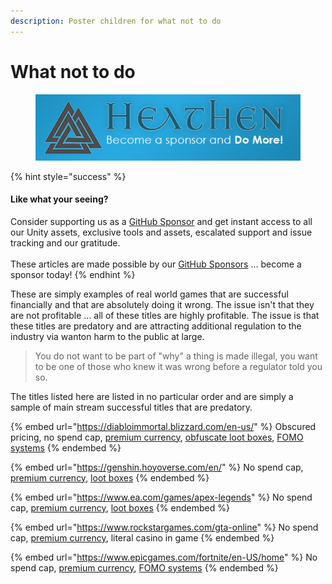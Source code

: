 ```yaml
---
description: Poster children for what not to do
---
```


# What not to do

<figure><img src="../../../../.gitbook/assets/512x128 Sponsor Banner.png" alt="Become a sponsor and Do More"><figcaption></figcaption></figure>

{% hint style="success" %}
#### Like what your seeing?

Consider supporting us as a [GitHub Sponsor](../../../../) and get instant access to all our Unity assets, exclusive tools and assets, escalated support and issue tracking and our gratitude.\
\
These articles are made possible by our [GitHub Sponsors](https://github.com/sponsors/heathen-engineering) ... become a sponsor today!
{% endhint %}

These are simply examples of real world games that are successful financially and that are absolutely doing it wrong. The issue isn't that they are not profitable ... all of these titles are highly profitable. The issue is that these titles are predatory and are attracting additional regulation to the industry via wanton harm to the public at large.

> You do not want to be part of "why" a thing is made illegal, you want to be one of those who knew it was wrong before a regulator told you so.

The titles listed here are listed in no particular order and are simply a sample of main stream successful titles that are predatory.

{% embed url="https://diabloimmortal.blizzard.com/en-us/" %}
Obscured pricing, no spend cap, [premium currency](vulnerable-practices/premium-currency.md), [obfuscate loot boxes](predatory-practices/surprise-mechanics.md), [FOMO systems](predatory-practices/fear-of-missing-out-fomo.md)
{% endembed %}

{% embed url="https://genshin.hoyoverse.com/en/" %}
No spend cap, [premium currency](vulnerable-practices/premium-currency.md), [loot boxes](predatory-practices/surprise-mechanics.md#introduction)
{% endembed %}

{% embed url="https://www.ea.com/games/apex-legends" %}
No spend cap, [premium currency](vulnerable-practices/premium-currency.md), [loot boxes](predatory-practices/surprise-mechanics.md#introduction)
{% endembed %}

{% embed url="https://www.rockstargames.com/gta-online" %}
No spend cap, [premium currency](vulnerable-practices/premium-currency.md), literal casino in game
{% endembed %}

{% embed url="https://www.epicgames.com/fortnite/en-US/home" %}
No spend cap, [premium currency](vulnerable-practices/premium-currency.md), [FOMO systems](predatory-practices/fear-of-missing-out-fomo.md)
{% endembed %}
